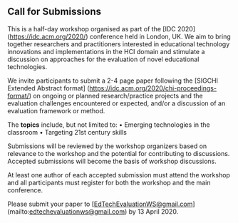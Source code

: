 ## Call for Submissions

This is a half-day workshop organised as part of the [IDC 2020] (https://idc.acm.org/2020/) conference held in London, UK. We aim to bring together researchers and practitioners interested in educational technology innovations and implementations in the HCI domain and stimulate a discussion on approaches for the evaluation of novel educational technologies. 

We invite participants to submit a 2-4 page paper following the [SIGCHI Extended Abstract format] (https://idc.acm.org/2020/chi-proceedings-format/) on ongoing or planned research/practice projects and the evaluation challenges encountered or expected, and/or a discussion of an evaluation framework or method.

The **topics** include, but not limited to: 
•	Emerging technologies in the classroom
•	Targeting 21st century skills

Submissions will be reviewed by the workshop organizers based on relevance to the workshop and the potential for contributing to discussions. Accepted submissions will become the basis of workshop discussions. 

At least one author of each accepted submission must attend the workshop and all participants must register for both the workshop and the main conference.

Please submit your paper to [EdTechEvaluationWS@gmail.com] (mailto:edtechevaluationws@gmail.com) by 13 April 2020.

